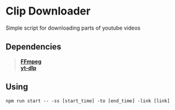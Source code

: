 # Clip Downloader

Simple script for downloading parts of youtube videos

## Dependencies
> **[FFmpeg](https://ffmpeg.org)**  
> **[yt-dlp](https://github.com/yt-dlp/yt-dlp)**  

## Using
```
npm run start -- -ss [start_time] -to [end_time] -link [link]
```
